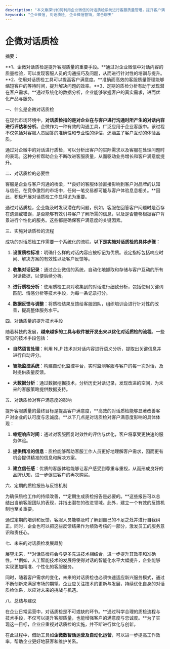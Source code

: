 ```yaml
---
description: "本文章探讨如何利用企业微信的对话质检系统进行客服质量管理，提升客户满意度和企业运营效率。"
keywords: "企业微信, 对话质检, 企业微信营销, 聚合聊天"
---
```

# 企微对话质检

摘要： 

**1、企微对话质检是提升客服质量的重要手段。**通过对企业微信中对话内容的质量检验，可以发现客服人员的沟通技巧及问题，从而进行针对性的培训与提升。**2、使用对话质检工具可以提高客户满意度。**准确而高效的客服质量管理能够缩短客户的等待时间，提升解决问题的效率。**3、定期的质检分析有助于发现潜在客户需求。**通过系统化的数据分析，企业能够掌握客户的真实需求，进而优化产品与服务。

一、什么是企微对话质检

在现代市场环境中，**对话质检指的是对企业在与客户进行沟通时所产生的对话内容进行评估和分析**。企微作为一种有效的沟通工具，广泛应用于企业客服中。该过程不仅包括对客服人员回答的准确性和专业性的评估，还涵盖了客户互动的体验品质。

通过对企微中的对话进行质检，可以分析出客户的实际需求以及客服在处理问题时的表现。这种分析帮助企业不断改进客服质量，从而驱动业务增长和客户满意度提升。

二、对话质检的必要性

客服是企业与客户沟通的桥梁，**良好的客服体验直接影响到客户对品牌的认知与信任。在竞争激烈的市场中，任何一笔交易都可能与客户体验息息相关。**因此，积极开展对话质检工作显得尤为重要。

通过对话质检，企业能及时发现潜在的问题，例如，客服在回答客户问题时是否存在遗漏或错误，是否能够有效引导客户了解所需的信息，以及是否能够根据客户背景进行个性化的服务。这些都是确保客户满意度的关键因素。

三、实施对话质检的流程

成功的对话质检工作需要一个系统化的流程。**以下是实施对话质检的具体步骤：**

1. **设置质检标准**：明确什么样的对话内容应被标记为优质。设定指标包括响应时间、解决方案的有效性以及客户反馈等。

2. **收集对话记录**：通过企业微信的系统，自动化地抓取和存储与客户互动的所有对话数据，以便后续分析。

3. **进行质检分析**：使用质检工具对收集到的对话进行细致分析，包括使用关键词匹配、情感分析等技术手段，为每一条记录打分。

4. **数据反馈与调整**：将质检结果反馈给客服团队，组织培训会进行针对性的改善，提高整体服务水平。

四、对话质量的提升技术手段

随着科技的发展，**越来越多的工具与软件被开发出来以优化对话质检的流程**。一些常见的技术手段包括：

- **自然语言处理**：利用 NLP 技术对对话内容进行语义分析，提取出关键信息并进行自动评分。
  
- **智能监控系统**：构建自动化监控平台，实时监测客服与客户的每一次对话，及时提供质量反馈。

- **大数据分析**：通过数据挖掘技术，分析历史对话记录，发现改进的空间，为未来的客服策略提供数据支持。

五、对话质检对客户满意度的影响

提升客服质量的最终目标是提高客户满意度，**高效的对话质检能够显著改善客户对企业的认可度与忠诚度。**以下几点是对话质检对客户满意度影响的具体体现：

1. **缩短响应时间**：通过对客服回复时效性的评估与优化，客户将享受更快速的服务体验。

2. **提供精准的信息**：质检能够帮助客服工作人员更好地理解客户需求，因而更有机会提供精准的信息和解决方案。

3. **建立信任感**：优质的客服体验能够让客户感受到尊重与重视，从而形成良好的品牌认知，进一步促进客户的再次购买。

六、定期的质检报告与反馈机制

为确保质检工作的持续改善，**定期生成质检报告是必要的。**这些报告可以总结出当前客服团队的表现，并指出潜在的改进领域。此外，建立一个有效的反馈机制也至关重要。

通过定期的培训和反馈，客服人员能够及时了解到自己的不足之处并进行自我纠正。同时，企业也可以把这些反馈结果作为绩效考核的一部分，激发员工的服务意识和责任心。

七、未来的对话质检发展趋势

展望未来，**对话质检将会与更多先进技术相结合，进一步提升其效率和准确性。**例如，人工智能技术的发展将使得对话的智能化水平大幅提升，企业能够实现更加精准、个性化的客服服务。

同时，随着客户需求的变化，未来的对话质检也必须快速适应新兴服务模式，通过不断创新来满足市场的期望。企业应关注技术的更新与发展，持续优化自身的对话质检体系，以应对未来的挑战与机遇。

八、总结与建议

在企业日常运营中，对话质检是不可或缺的环节。**通过科学合理的质检流程与技术手段，不仅可以提升客服质量，也能增强客户的满意度与忠诚度。**为了实现这一目标，企业应重视对话质检的实施，并不断进行优化与创新。

在此过程中，借助工具如**企微数智话运营及自动化运营**，可以进一步提高工作效率，帮助企业更好地获客和维护关系。
